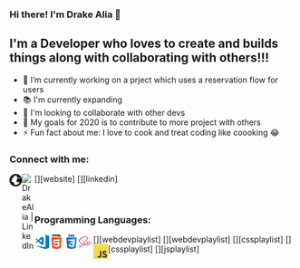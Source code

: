 ### Hi there! I'm Drake Alia 👋

## I'm a Developer who loves to create and builds things along with collaborating with others!!!
- 🔭 I’m currently working on a prject which uses a reservation flow for users
- 📚 I'm currently expanding 
- 👯 I'm looking to collaborate with other devs 
- 🥅 My goals for 2020 is to contribute to more project with others
- ⚡️ Fun fact about me: I love to cook and treat coding like coooking 😂

### Connect with me:

[<img align="left" alt="DrakeAlia.com" width="22px" src="https://raw.githubusercontent.com/iconic/open-iconic/master/svg/globe.svg" />][website]
[<img align="left" alt="DrakeAlia | LinkedIn" width="22px" src="https://cdn.jsdelivr.net/npm/simple-icons@v3/icons/linkedin.svg" />][linkedin]


<br />

### Programming Languages:

[<img align="left" alt="Visual Studio Code" width="26px" src="https://raw.githubusercontent.com/github/explore/80688e429a7d4ef2fca1e82350fe8e3517d3494d/topics/visual-studio-code/visual-studio-code.png" />][webdevplaylist]
[<img align="left" alt="HTML5" width="26px" src="https://raw.githubusercontent.com/github/explore/80688e429a7d4ef2fca1e82350fe8e3517d3494d/topics/html/html.png" />][webdevplaylist]
[<img align="left" alt="CSS3" width="26px" src="https://raw.githubusercontent.com/github/explore/80688e429a7d4ef2fca1e82350fe8e3517d3494d/topics/css/css.png" />][cssplaylist]
[<img align="left" alt="Sass" width="26px" src="https://raw.githubusercontent.com/github/explore/80688e429a7d4ef2fca1e82350fe8e3517d3494d/topics/sass/sass.png" />][cssplaylist]
[<img align="left" alt="JavaScript" width="26px" src="https://raw.githubusercontent.com/github/explore/80688e429a7d4ef2fca1e82350fe8e3517d3494d/topics/javascript/javascript.png" />][jsplaylist]

<br />
<br />
